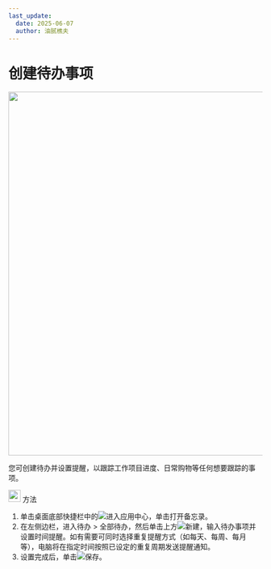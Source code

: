 ```yaml
---
last_update:
  date: 2025-06-07
  author: 油腻樵夫
---
```


# 创建待办事项

<img src="https://tips-p01-drcn.dbankcdn.cn/MODEL/DOC/C00B030/resource/card/202512281uswxk/zh-cn/image/figure/fig_notepad_todo.png" width="720" height=""/> 

您可创建待办并设置提醒，以跟踪工作项目进度、日常购物等任何想要跟踪的事项。

<img src="https://tips-p01-drcn.dbankcdn.cn/MODEL/DOC/C00B030/resource/card/202512281uswxk/zh-cn/image/common/buttons/fig_method.png" width="24" height="24"/> 方法

1.  单击桌面底部快捷栏中的![](https://tips-p01-drcn.dbankcdn.cn/MODEL/DOC/C00B030/resource/card/202512281uswxk/zh-cn/image/common/icon/appicon_allapps.png)进入应用中心，单击打开备忘录。
2.  在左侧边栏，进入待办 > 全部待办，然后单击上方![](https://tips-p01-drcn.dbankcdn.cn/MODEL/DOC/C00B030/resource/card/202512281uswxk/zh-cn/image/common/buttons/HM_public_add.png)新建，输入待办事项并设置时间提醒。如有需要可同时选择重复提醒方式（如每天、每周、每月等），电脑将在指定时间按照已设定的重复周期发送提醒通知。
3.  设置完成后，单击![](https://tips-p01-drcn.dbankcdn.cn/MODEL/DOC/C00B030/resource/card/202512281uswxk/zh-cn/image/common/buttons/HM_public_ok.png)保存。



